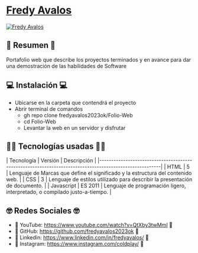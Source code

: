 # [Fredy Avalos](https://folio-web-fredy-avalos.netlify.app/#)

[![Fredy Avalos](https://i.postimg.cc/zGmCPV3r/imagen-2023-10-16-212026811.png)](https://folio-web-fredy-avalos.netlify.app/#)

## 🚪 Resumen 🚪
Portafolio web que describe los proyectos terminados y en avance para dar una demostración de las habilidades de Software

## 💻 Instalación 💻
- Ubicarse en la carpeta que contendrá el proyecto
- Abrir terminal de comandos
  - gh repo clone fredyavalos2023ok/Folio-Web
  - cd Folio-Web
  - Levantar la web en un servidor y disfrutar

## 👩‍💻 Tecnologías usadas 👩‍💻
| Tecnología | Versión | Descripción                                                                     |
|--------------------------------------------------------------------------------------------------------|
| HTML       | 5       | Lenguaje de Marcas que define el significado y la estructura del contenido web. |
| CSS        | 3       | Lenguaje de estilos utilizado para describir la presentación de documento.      |
| Javascript | ES 2011 | Lenguaje de programación ligero, interpretado, o compilado justo-a-tiempo.      |


## 🤓 Redes Sociales 🤓
- 🔗 YouTube: https://www.youtube.com/watch?v=QtXby3twMmI 🔗
- 🔗 GitHub: https://github.com/fredyavalos2023ok 🔗
- 🔗 Linkedin: https://www.linkedin.com/in/fredyavalos/ 🔗
- 🔗 Instagram: https://www.instagram.com/coldplay/ 🔗